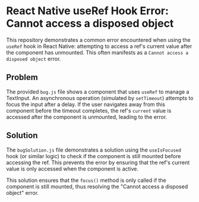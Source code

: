 # React Native useRef Hook Error: Cannot access a disposed object

This repository demonstrates a common error encountered when using the `useRef` hook in React Native: attempting to access a ref's current value after the component has unmounted.  This often manifests as a `Cannot access a disposed object` error.

## Problem
The provided `bug.js` file shows a component that uses `useRef` to manage a TextInput.  An asynchronous operation (simulated by `setTimeout`) attempts to focus the input after a delay.  If the user navigates away from this component before the timeout completes, the ref's `current` value is accessed after the component is unmounted, leading to the error.

## Solution
The `bugSolution.js` file demonstrates a solution using the `useIsFocused` hook (or similar logic) to check if the component is still mounted before accessing the ref.  This prevents the error by ensuring that the ref's current value is only accessed when the component is active.

This solution ensures that the `focus()` method is only called if the component is still mounted, thus resolving the "Cannot access a disposed object" error.
